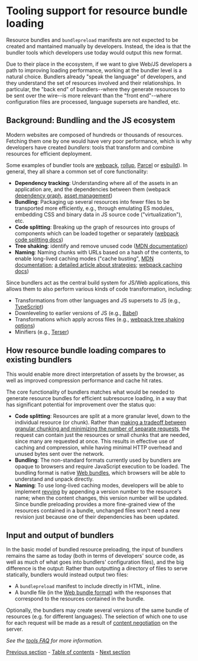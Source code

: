# Tooling support for resource bundle loading

Resource bundles and `bundlepreload` manifests are not expected to be created and mantained manually by developers. Instead, the idea is that the bundler tools which developers use today would output this new format.

Due to their place in the ecosystem, if we want to give Web/JS developers a path to improving loading performance, working at the bundler level is a natural choice. Bundlers already "speak the language" of developers, and they understand the set of resources involved and their relationships. In particular, the "back end" of bundlers--where they generate resources to be sent over the wire--is more relevant than the "front end"--where configuration files are processed, language supersets are handled, etc.


## Background: Bundling and the JS ecosystem

Modern websites are composed of hundreds or thousands of resources. Fetching them one by one would have very poor performance, which is why developers have created *bundlers*: tools that transform and combine resources for efficient deployment.

Some examples of bundler tools are [webpack](https://webpack.js.org/), [rollup](https://rollupjs.org/guide/en/), [Parcel](https://parceljs.org/) or [esbuild](https://esbuild.github.io/)). In general, they all share a common set of core functionality:

- **Dependency tracking**: Understanding where all of the assets in an application are, and the dependencies between them (webpack [dependency graph](https://webpack.js.org/concepts/dependency-graph/), [asset management](https://webpack.js.org/guides/asset-management/))
- **Bundling**: Packaging up several resources into fewer files to be transported more efficiently, e.g., through emulating ES modules, embedding CSS and binary data in JS source code ("virtualization"), etc.
- **Code splitting**: Breaking up the graph of resources into groups of components which can be loaded together or separately ([webpack code splitting docs](https://webpack.js.org/guides/code-splitting/))
- **Tree shaking**: identify and remove unused code ([MDN documentation](https://developer.mozilla.org/en-US/docs/Glossary/Tree_shaking))
- **Naming**: Naming chunks with URLs based on a hash of the contents, to enable long-lived caching modes ("cache busting", [MDN documentation](https://developer.mozilla.org/en-US/docs/Web/HTTP/Caching#revved_resources); [a detailed article about strategies](https://css-tricks.com/strategies-for-cache-busting-css/); [webpack caching docs](https://webpack.js.org/guides/caching/))

Since bundlers act as the central build system for JS/Web applications, this allows them to also perform various kinds of code transformation, including:

- Transformations from other languages and JS supersets to JS (e.g., [TypeScript](https://www.typescriptlang.org/))
- Downleveling to earlier versions of JS (e.g., [Babel](https://babeljs.io/))
- Transformations which apply across files (e.g., [webpack tree shaking options](https://webpack.js.org/guides/tree-shaking/))
- Minifiers (e.g., [Terser](https://terser.org/))


## How resource bundle loading compares to existing bundlers

This would enable more direct interpretation of assets by the browser, as well as improved compression performance and cache hit rates.

The core functionality of bundlers matches what would be needed to generate resource bundles for efficient subresource loading, in a way that has significant potential for improvement over the status quo:

- **Code splitting**: Resources are split at a more granular level, down to the individual resource (or chunk). Rather than [making a tradeoff between granular chunking and minimizing the number of separate requests](https://web.dev/granular-chunking-nextjs/), the request can contain just the resources or small chunks that are needed, since many are requested at once. This results in effective use of caching and compression, while having minimal HTTP overhead and unused bytes sent over the network.
- **Bundling**: The non-standard formats currently used by bundlers are opaque to browsers and require JavaScript execution to be loaded. The bundling format is native [Web bundles](https://github.com/wpack-wg/bundled-responses), which browsers will be able to understand and unpack directly.
- **Naming**: To use long-lived caching modes, developers will be able to implement [revving](./glossary.md#revving) by appending a version number to the resource's name; when the content changes, this version number will be updated. Since bundle preloading provides a more fine-grained view of the resources contained in a bundle, unchanged files won't need a new revision just because one of their dependencies has been updated.


## Input and output of bundlers

In the basic model of bundled resource preloading, the input of bundlers remains the same as today (both in terms of developers' source code, as well as much of what goes into bundlers' configuration files), and the big difference is the output: Rather than outputting a directory of files to serve statically, bundlers would instead output two files:

- A `bundlepreload` manifest to include directly in HTML, inline.
- A bundle file (in the [Web bundle format](https://github.com/wpack-wg/bundled-responses)) with the responses that correspond to the resources contained in the bundle.

Optionally, the bundlers may create several versions of the same bundle of resources (e.g. for different languages). The selection of which one to use for each request will be made as a result of [content negotiation](https://developer.mozilla.org/en-US/docs/Web/HTTP/Content_negotiation) on the server.

*See the [tools FAQ](./faq.md#tools) for more information.*

[Previous section](./subresource-loading-server.md) - [Table of contents](./README.md#table-of-contents) - [Next section](./faq.md)